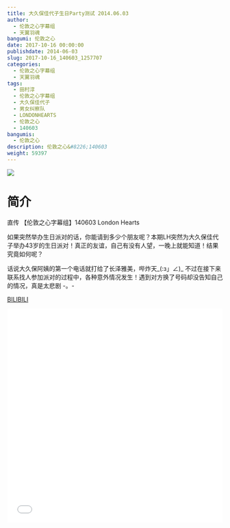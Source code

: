 ```yaml
---
title: 大久保佳代子生日Party测试 2014.06.03
author: 
  - 伦敦之心字幕组
  - 天翼羽魂
bangumi: 伦敦之心
date: 2017-10-16 00:00:00
publishdate: 2014-06-03
slug: 2017-10-16_140603_1257707
categories: 
  - 伦敦之心字幕组
  - 天翼羽魂
tags: 
  - 田村淳
  - 伦敦之心字幕组
  - 大久保佳代子
  - 男女纠察队
  - LONDONHEARTS
  - 伦敦之心
  - 140603
bangumis: 
  - 伦敦之心
description: 伦敦之心&#8226;140603
weight: 59397
---
```


![](https://i.imgur.com/LPX75ku.jpg)

# 简介  
直传 【伦敦之心字幕组】140603 London Hearts
如果突然举办生日派对的话，你能请到多少个朋友呢？本期LH突然为大久保佳代子举办43岁的生日派对！真正的友谊，自己有没有人望，一晚上就能知道！结果究竟如何呢？
话说大久保阿姨的第一个电话就打给了长泽雅美，哔炸天_(:з」∠)_ 不过在接下来联系找人参加派对的过程中，各种意外情况发生！遇到对方换了号码却没告知自己的情况，真是太悲剧 -。-

  [BILIBILI](https://www.bilibili.com/video/av1257707/)


  <iframe src="//www.bilibili.com/html/html5player.html?cid=1914656&aid=1257707" width="100%" height="500" frameborder="0" allowfullscreen="allowfullscreen"></iframe>
